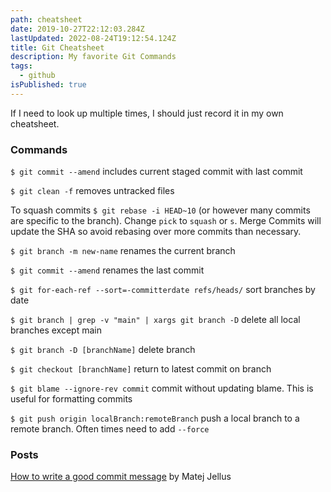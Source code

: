 ```yaml
---
path: cheatsheet
date: 2019-10-27T22:12:03.284Z
lastUpdated: 2022-08-24T19:12:54.124Z
title: Git Cheatsheet
description: My favorite Git Commands
tags:
  - github
isPublished: true
---
```


If I need to look up multiple times, I should just record it in my own cheatsheet.

### Commands

`$ git commit --amend` includes current staged commit with last commit

`$ git clean -f` removes untracked files

To squash commits `$ git rebase -i HEAD~10` (or however many commits are specific to the branch). Change `pick` to `squash` or `s`. Merge Commits will update the SHA so avoid rebasing over more commits than necessary.

`$ git branch -m new-name` renames the current branch

`$ git commit --amend` renames the last commit

`$ git for-each-ref --sort=-committerdate refs/heads/` sort branches by date

`$ git branch | grep -v "main" | xargs git branch -D` delete all local branches except main

`$ git branch -D [branchName]` delete branch

`$ git checkout [branchName]` return to latest commit on branch

`$ git blame --ignore-rev commit` commit without updating blame. This is useful for formatting commits

`$ git push origin localBranch:remoteBranch` push a local branch to a remote branch. Often times need to add `--force`

### Posts

[How to write a good commit message](https://juffalow.com/other/write-good-git-commit-message) by Matej Jellus
